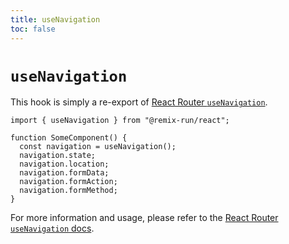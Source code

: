 ```yaml
---
title: useNavigation
toc: false
---
```


# `useNavigation`

<docs-info>This hook is simply a re-export of [React Router `useNavigation`][rr-usenavigation].</docs-info>

```tsx
import { useNavigation } from "@remix-run/react";

function SomeComponent() {
  const navigation = useNavigation();
  navigation.state;
  navigation.location;
  navigation.formData;
  navigation.formAction;
  navigation.formMethod;
}
```

For more information and usage, please refer to the [React Router `useNavigation` docs][rr-usenavigation].

[rr-usenavigation]: https://reactrouter.com/hooks/use-navigation
